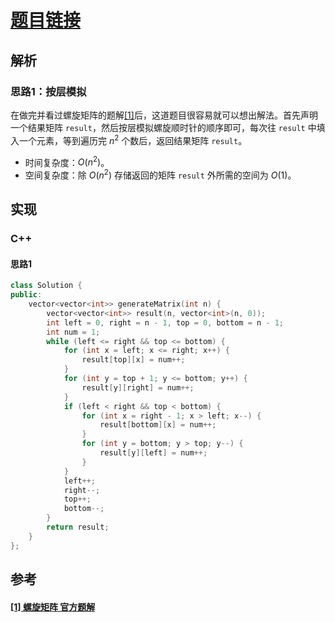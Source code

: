 # [题目链接](https://leetcode-cn.com/problems/spiral-matrix-ii/)

## 解析

### 思路1：按层模拟

在做完并看过螺旋矩阵的题解[[1]](#1-螺旋矩阵-官方题解)后，这道题目很容易就可以想出解法。首先声明一个结果矩阵 `result`，然后按层模拟螺旋顺时针的顺序即可，每次往 `result` 中填入一个元素，等到遍历完 $n^2$ 个数后，返回结果矩阵 `result`。

* 时间复杂度：$O(n^2)$。
* 空间复杂度：除 $O(n^2)$ 存储返回的矩阵 `result` 外所需的空间为 $O(1)$。
## 实现

### C++

#### 思路1

```C++
class Solution {
public:
	vector<vector<int>> generateMatrix(int n) {
		vector<vector<int>> result(n, vector<int>(n, 0));
		int left = 0, right = n - 1, top = 0, bottom = n - 1;
		int num = 1;
		while (left <= right && top <= bottom) {
			for (int x = left; x <= right; x++) {
				result[top][x] = num++;
			}
			for (int y = top + 1; y <= bottom; y++) {
				result[y][right] = num++;
			}
			if (left < right && top < bottom) {
				for (int x = right - 1; x > left; x--) {
					result[bottom][x] = num++;
				}
				for (int y = bottom; y > top; y--) {
					result[y][left] = num++;
				}
			}
			left++;
			right--;
			top++;
			bottom--;
		}
		return result;
	}
};
```

## 参考

####  [[1] 螺旋矩阵 官方题解]([link](https://leetcode-cn.com/problems/spiral-matrix/solution/luo-xuan-ju-zhen-by-leetcode-solution/))